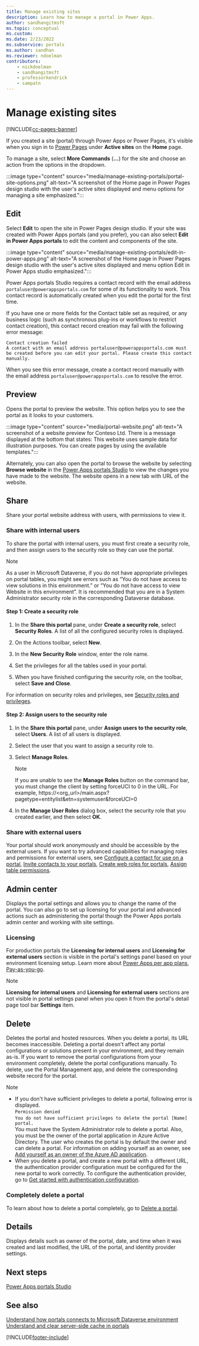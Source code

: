 ```yaml
---
title: Manage existing sites
description: Learn how to manage a portal in Power Apps.
author: sandhangitmsft
ms.topic: conceptual
ms.custom: 
ms.date: 2/23/2022
ms.subservice: portals
ms.author: sandhan
ms.reviewer: ndoelman
contributors:
    - nickdoelman
    - sandhangitmsft
    - professorkendrick
    - sampatn
---
```


# Manage existing sites

[!INCLUDE[cc-pages-banner](../../includes/cc-pages-banner.md)]

If you created a site (portal) through Power Apps or Power Pages, it's visible when you sign in to [Power Pages](https://make.powerpages.microsoft.com) under **Active sites** on the **Home** page.

To manage a site, select **More Commands** (**…**) for the site and choose an action from the options in the dropdown. 

:::image type="content" source="media/manage-existing-portals/portal-site-options.png" alt-text="A screenshot of the Home page in Power Pages design studio with the user's active sites displayed and menu options for managing a site emphasized.":::

## Edit

Select **Edit** to open the site in Power Pages design studio. If your site was created with Power Apps portals (and you prefer), you can also select **Edit in Power Apps portals** to edit the content and components of the site.  

:::image type="content" source="media/manage-existing-portals/edit-in-power-apps.png" alt-text="A screenshot of the Home page in Power Pages design studio with the user's active sites displayed and menu option Edit in Power Apps studio emphasized.":::

Power Apps portals Studio requires a contact record with the email address `portaluser@powerappsportals.com` for some of its functionality to work. This contact record is automatically created when you edit the portal for the first time.

If you have one or more fields for the Contact table set as required, or any business logic (such as synchronous plug-ins or workflows to restrict contact creation), this contact record creation may fail with the following error message:

`Contact creation failed` <br/>
`A contact with an email address portaluser@powerappsportals.com must be created before you can edit your portal. Please create this contact manually.`

When you see this error message, create a contact record manually with the email address `portaluser@powerappsportals.com` to resolve the error.

## Preview

Opens the portal to preview the website. This option helps you to see the portal as it looks to your customers.

:::image type="content" source="media/portal-website.png" alt-text="A screenshot of a website preview for Conteso Ltd. There is a message displayed at the bottom that states: This website uses sample data for illustration purposes. You can create pages by using the available templates."::: 

Alternately, you can also open the portal to browse the website by selecting **Browse website** in the [Power Apps portals Studio](portal-designer-anatomy.md) to view the changes you have made to the website. The website opens in a new tab with URL of the website.

## Share

Share your portal website address with users, with permissions to view it. 

### Share with internal users

To share the portal with internal users, you must first create a security role, and then assign users to the security role so they can use the portal.

> [!NOTE]
> As a user in Microsoft Dataverse, if you do not have appropriate privileges on portal tables, you might see errors such as “You do not have access to view solutions in this environment.” or “You do not have access to view Website in this environment”. It is recommended that you are in a System Administrator security role in the corresponding Dataverse database.

#### Step 1: Create a security role

1. In the **Share this portal** pane, under **Create a security role**, select **Security Roles**. A list of all the configured security roles is displayed.

1. On the Actions toolbar, select **New**.

1. In the **New Security Role** window, enter the role name.

1. Set the privileges for all the tables used in your portal.

1. When you have finished configuring the security role, on the toolbar, select **Save and Close**.

For information on security roles and privileges, see [Security roles and privileges](/power-platform/admin/security-roles-privileges).

#### Step 2: Assign users to the security role

1. In the **Share this portal** pane, under **Assign users to the security role**, select **Users**. A list of all users is displayed.

1. Select the user that you want to assign a security role to.

1. Select **Manage Roles**.

    > [!NOTE]
    > If you are unable to see the **Manage Roles** button on the command bar, you must change the client by setting forceUCI to 0 in the URL. For example, https://&lt;org\_url&gt;/main.aspx?pagetype=entitylist&etn=systemuser&forceUCI=0

1. In the **Manage User Roles** dialog box, select the security role that you created earlier, and then select **OK**.

### Share with external users

Your portal should work anonymously and should be accessible by the external users. If you want to try advanced capabilities for managing roles and permissions for external users, see [Configure a contact for use on a portal](configure/configure-contacts.md), [Invite contacts to your portals](configure/invite-contacts.md), [Create web roles for portals](configure/create-web-roles.md), [Assign table permissions](configure/assign-entity-permissions.md).  

## Admin center

Displays the portal settings and allows you to change the name of the portal. You can also go to set up licensing for your portal and advanced actions such as administering the portal though the Power Apps portals admin center and working with site settings. 

### Licensing

For production portals the **Licensing for internal users** and **Licensing for external users** section is visible in the portal's settings panel based on your environment licensing setup. Learn more about [Power Apps per app plans](/power-platform/admin/about-powerapps-perapp),  [Pay-as-you-go](/power-platform/admin/pay-as-you-go-set-up#in-power-apps).

> [!Note]
> **Licensing for internal users** and **Licensing for external users** sections are not visible in portal settings panel when you open it from the portal's detail page tool bar **Settings** item.

## Delete

Deletes the portal and hosted resources. When you delete a portal, its URL becomes inaccessible. Deleting a portal doesn't affect any portal configurations or solutions present in your environment, and they remain as-is.
If you want to remove the portal configurations from your environment completely, delete the portal configurations manually. To delete, use the Portal Management app, and delete the corresponding website record for the portal.

> [!NOTE]
> - If you don't have sufficient privileges to delete a portal, following error is displayed. <br /> `Permission denied` <br />
`You do not have sufficient privileges to delete the portal [Name] portal.` <br/> You must have the System Administrator role to delete a portal. Also, you must be the owner of the portal application in Azure Active Directory. The user who creates the portal is by default the owner and can delete a portal. For information on adding yourself as an owner, see [Add yourself as an owner of the Azure AD application](admin/admin-overview.md#add-yourself-as-an-owner-of-the-azure-ad-application).
> - When you delete a portal, and create a new portal with a different URL, the authentication provider configuration must be configured for the new portal to work correctly. To configure the authentication provider, go to [Get started with authentication configuration](configure/use-simplified-authentication-configuration.md).

### Completely delete a portal

To learn about how to delete a portal completely, go to [Delete a portal](admin/reset-portal.md#delete-a-portal).

## Details

Displays details such as owner of the portal, date, and time when it was created and last modified, the URL of the portal, and identity provider settings.

## Next steps

[Power Apps portals Studio](portal-designer-anatomy.md)

## See also

[Understand how portals connects to Microsoft Dataverse environment](admin/connectivity.md) <br />
[Understand and clear server-side cache in portals](admin/clear-server-side-cache.md)

[!INCLUDE[footer-include](../../includes/footer-banner.md)]
